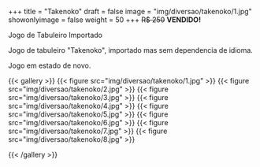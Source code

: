 +++
title = "Takenoko"
draft = false
image = "img/diversao/takenoko/1.jpg"
showonlyimage = false
weight = 50
+++
<span class="sold">~~R$ 250~~</span> **VENDIDO!**

Jogo de Tabuleiro Importado

<!--more-->

Jogo de tabuleiro "Takenoko", importado mas sem dependencia de idioma.

Jogo em estado de novo.

{{< gallery >}}
{{< figure src="img/diversao/takenoko/1.jpg" >}}
{{< figure src="img/diversao/takenoko/2.jpg" >}}
{{< figure src="img/diversao/takenoko/3.jpg" >}}
{{< figure src="img/diversao/takenoko/4.jpg" >}}
{{< figure src="img/diversao/takenoko/5.jpg" >}}
{{< figure src="img/diversao/takenoko/6.jpg" >}}
{{< figure src="img/diversao/takenoko/7.jpg" >}}
{{< figure src="img/diversao/takenoko/8.jpg" >}}


{{< /gallery >}}
